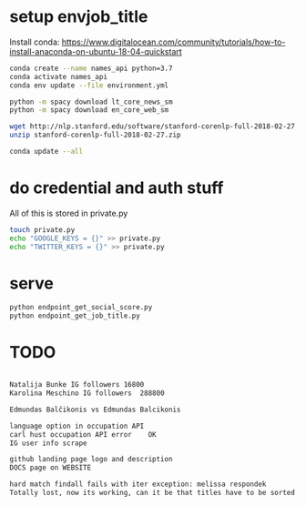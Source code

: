 # setup envjob_title

Install conda:
https://www.digitalocean.com/community/tutorials/how-to-install-anaconda-on-ubuntu-18-04-quickstart

``` bash
conda create --name names_api python=3.7
conda activate names_api
conda env update --file environment.yml

python -m spacy download lt_core_news_sm
python -m spacy download en_core_web_sm

wget http://nlp.stanford.edu/software/stanford-corenlp-full-2018-02-27.zip
unzip stanford-corenlp-full-2018-02-27.zip

conda update --all
```

# do credential and auth stuff

All of this is stored in private.py
``` bash
touch private.py
echo "GOOGLE_KEYS = {}" >> private.py
echo "TWITTER_KEYS = {}" >> private.py
```

# serve
``` bash
python endpoint_get_social_score.py
python endpoint_get_job_title.py

```

# TODO

``` bash

Natalija Bunke IG followers	16800
Karolina Meschino IG followers	288800

Edmundas Balčikonis vs Edmundas Balcikonis

language option in occupation API
carl hust occupation API error    OK
IG user info scrape

github landing page logo and description
DOCS page on WEBSITE

hard match findall fails with iter exception: melissa respondek
Totally lost, now its working, can it be that titles have to be sorted alphabetically?

```
